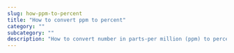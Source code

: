 ```yaml
---
slug: how-ppm-to-percent
title: "How to convert ppm to percent"
category: ""
subcategory: ""
description: "How to convert number in parts-per million (ppm) to percent (%)."
---
```


